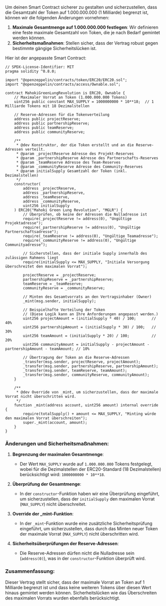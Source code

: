 Um deinen Smart Contract sicherer zu gestalten und sicherzustellen, dass die Gesamtzahl der Token auf 1.000.000.000 (1 Milliarde) begrenzt ist, können wir die folgenden Änderungen vornehmen:

1. **Maximale Gesamtmenge auf 1.000.000.000 festlegen**: Wir definieren eine feste maximale Gesamtzahl von Token, die je nach Bedarf gemintet werden können.
2. **Sicherheitsmaßnahmen**: Stellen sicher, dass der Vertrag robust gegen bestimmte gängige Sicherheitslücken ist.

Hier ist der angepasste Smart Contract:

```solidity
// SPDX-License-Identifier: MIT
pragma solidity ^0.8.0;

import "@openzeppelin/contracts/token/ERC20/ERC20.sol";
import "@openzeppelin/contracts/access/Ownable.sol";

contract MahokiGreenLungRevolution is ERC20, Ownable {
    // Maximaler Vorrat an Token (1.000.000.000 Tokens)
    uint256 public constant MAX_SUPPLY = 1000000000 * 10**18;  // 1 Milliarde Tokens mit 18 Dezimalstellen

    // Reserve-Adressen für die Tokenverteilung
    address public projectReserve;
    address public partnershipReserve;
    address public teamReserve;
    address public communityReserve;

    /**
     * @dev Konstruktor, der die Token erstellt und an die Reserve-Adressen verteilt.
     * @param _projectReserve Adresse des Projekt-Reserves
     * @param _partnershipReserve Adresse des Partnerschafts-Reserves
     * @param _teamReserve Adresse des Team-Reserves
     * @param _communityReserve Adresse des Community-Reserves
     * @param initialSupply Gesamtzahl der Token (inkl. Dezimalstellen)
     */
    constructor(
        address _projectReserve,
        address _partnershipReserve,
        address _teamReserve,
        address _communityReserve,
        uint256 initialSupply
    ) ERC20("Mahoki Green Lung Revolution", "MGLR") {
        // Überprüfen, ob keine der Adressen die Nulladresse ist
        require(_projectReserve != address(0), "Ungültige Projektadresse");
        require(_partnershipReserve != address(0), "Ungültige Partnerschaftsadresse");
        require(_teamReserve != address(0), "Ungültige Teamadresse");
        require(_communityReserve != address(0), "Ungültige Communityadresse");

        // Sicherstellen, dass der initiale Supply innerhalb des zulässigen Rahmens liegt
        require(initialSupply <= MAX_SUPPLY, "Initiale Versorgung überschreitet den maximalen Vorrat");

        projectReserve = _projectReserve;
        partnershipReserve = _partnershipReserve;
        teamReserve = _teamReserve;
        communityReserve = _communityReserve;

        // Minten des Gesamtvorrats an den Vertragsinhaber (Owner)
        _mint(msg.sender, initialSupply);

        // Beispielhafte Verteilung der Token
        // (Diese Logik kann an Ihre Anforderungen angepasst werden.)
        uint256 projectAmount = (initialSupply * 40) / 100;       // 40%
        uint256 partnershipAmount = (initialSupply * 30) / 100;   // 30%
        uint256 teamAmount = (initialSupply * 20) / 100;          // 20%
        uint256 communityAmount = initialSupply - projectAmount - partnershipAmount - teamAmount; // 10%

        // Übertragung der Token an die Reserve-Adressen
        _transfer(msg.sender, projectReserve, projectAmount);
        _transfer(msg.sender, partnershipReserve, partnershipAmount);
        _transfer(msg.sender, teamReserve, teamAmount);
        _transfer(msg.sender, communityReserve, communityAmount);
    }

    /**
     * @dev Override von _mint, um sicherzustellen, dass der maximale Vorrat nicht überschritten wird.
     */
    function _mint(address account, uint256 amount) internal override {
        require(totalSupply() + amount <= MAX_SUPPLY, "Minting würde den maximalen Vorrat überschreiten");
        super._mint(account, amount);
    }
}
```

### Änderungen und Sicherheitsmaßnahmen:

1. **Begrenzung der maximalen Gesamtmenge**: 
   - Der Wert `MAX_SUPPLY` wurde auf `1.000.000.000` Tokens festgelegt, wobei für die Dezimalstellen der ERC20-Standard (18 Dezimalstellen) berücksichtigt wird: `1000000000 * 10**18`.
   
2. **Überprüfung der Gesamtmenge**: 
   - In der `constructor`-Funktion haben wir eine Überprüfung eingeführt, um sicherzustellen, dass der `initialSupply` den maximalen Vorrat (`MAX_SUPPLY`) nicht überschreitet.

3. **Override der _mint-Funktion**:
   - In der `_mint`-Funktion wurde eine zusätzliche Sicherheitsprüfung eingeführt, um sicherzustellen, dass durch das Minten neuer Token der maximale Vorrat (`MAX_SUPPLY`) nicht überschritten wird.

4. **Sicherheitsüberprüfungen der Reserve-Adressen**:
   - Die Reserve-Adressen dürfen nicht die Nulladresse sein (`address(0)`), was in der `constructor`-Funktion überprüft wird.

### Zusammenfassung:
Dieser Vertrag stellt sicher, dass der maximale Vorrat an Token auf 1 Milliarde begrenzt ist und dass keine weiteren Tokens über diesen Wert hinaus gemintet werden können. Sicherheitslücken wie das Überschreiten des maximalen Vorrats wurden ebenfalls berücksichtigt.
